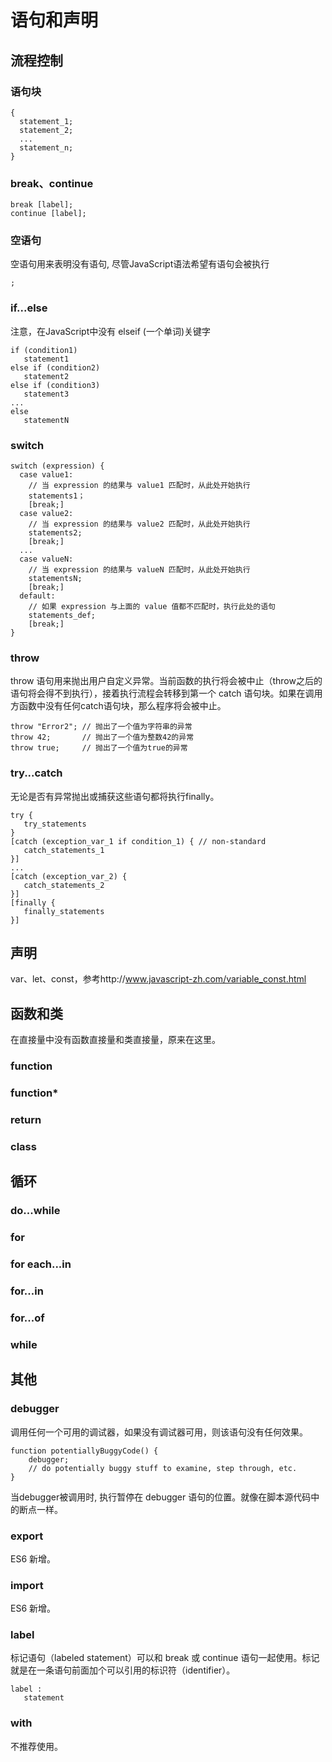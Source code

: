 # 语句和声明

## 流程控制

### 语句块

    {
      statement_1;
      statement_2;
      ...
      statement_n;
    }

### break、continue

    break [label];
    continue [label];
    
### 空语句

空语句用来表明没有语句, 尽管JavaScript语法希望有语句会被执行

    ;

### if...else

注意，在JavaScript中没有 elseif (一个单词)关键字

    if (condition1)
       statement1
    else if (condition2)
       statement2
    else if (condition3)
       statement3
    ...
    else
       statementN

### switch

    switch (expression) {
      case value1:
        // 当 expression 的结果与 value1 匹配时，从此处开始执行
        statements1；
        [break;]
      case value2:
        // 当 expression 的结果与 value2 匹配时，从此处开始执行
        statements2;
        [break;]
      ...
      case valueN:
        // 当 expression 的结果与 valueN 匹配时，从此处开始执行
        statementsN;
        [break;]
      default:
        // 如果 expression 与上面的 value 值都不匹配时，执行此处的语句
        statements_def;
        [break;]
    }

### throw

throw 语句用来抛出用户自定义异常。当前函数的执行将会被中止（throw之后的语句将会得不到执行），接着执行流程会转移到第一个 catch 语句块。如果在调用方函数中没有任何catch语句块，那么程序将会被中止。

    throw "Error2"; // 抛出了一个值为字符串的异常
    throw 42;       // 抛出了一个值为整数42的异常
    throw true;     // 抛出了一个值为true的异常

### try...catch

无论是否有异常抛出或捕获这些语句都将执行finally。

    try {
       try_statements
    }
    [catch (exception_var_1 if condition_1) { // non-standard
       catch_statements_1
    }]
    ...
    [catch (exception_var_2) {
       catch_statements_2
    }]
    [finally {
       finally_statements
    }]


## 声明

var、let、const，参考http://www.javascript-zh.com/variable_const.html

## 函数和类

在直接量中没有函数直接量和类直接量，原来在这里。

### function

### function*

### return

### class

## 循环

### do...while

### for

### for each...in

### for...in

### for...of

### while

## 其他

### debugger

调用任何一个可用的调试器，如果没有调试器可用，则该语句没有任何效果。

    function potentiallyBuggyCode() {
        debugger;
        // do potentially buggy stuff to examine, step through, etc.
    }

当debugger被调用时, 执行暂停在 debugger 语句的位置。就像在脚本源代码中的断点一样。

### export

ES6 新增。

### import

ES6 新增。

### label

标记语句（labeled statement）可以和 break 或 continue 语句一起使用。标记就是在一条语句前面加个可以引用的标识符（identifier）。

    label :
       statement

### with

不推荐使用。